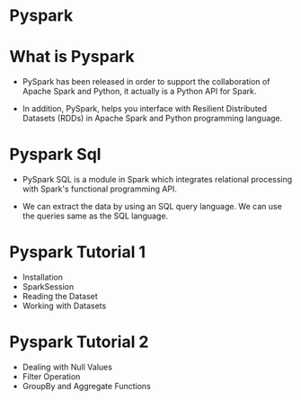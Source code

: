 # Pyspark

# What is Pyspark

* PySpark has been released in order to support the collaboration of Apache Spark and Python, it actually is a Python API for Spark. 

* In addition, PySpark, helps you interface with Resilient Distributed Datasets (RDDs) in Apache Spark and Python programming language.

# Pyspark Sql

* PySpark SQL is a module in Spark which integrates relational processing with Spark's functional programming API. 

* We can extract the data by using an SQL query language. We can use the queries same as the SQL language.

# Pyspark Tutorial 1

* Installation
* SparkSession
* Reading the Dataset
* Working with Datasets

# Pyspark Tutorial 2

* Dealing with Null Values
* Filter Operation
* GroupBy and Aggregate Functions
